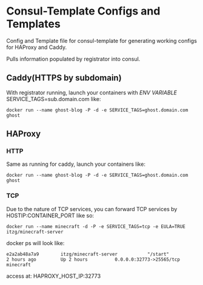 # Consul-Template Configs and Templates

Config and Template file for consul-template for generating working configs for HAProxy and Caddy.

Pulls information populated by registrator into consul.



## Caddy(HTTPS by subdomain)

With registrator running, launch your containers with *ENV VARIABLE* SERVICE_TAGS=sub.domain.com like:

```
docker run --name ghost-blog -P -d -e SERVICE_TAGS=ghost.domain.com ghost
```

## HAProxy 

### HTTP

Same as running for caddy, launch your containers like:

```
docker run --name ghost-blog -P -d -e SERVICE_TAGS=ghost.domain.com ghost
```

### TCP

Due to the nature of TCP services, you can forward TCP services by HOSTIP:CONTAINER_PORT like so:

```
docker run --name minecraft -d -P -e SERVICE_TAGS=tcp -e EULA=TRUE itzg/minecraft-server
```

docker ps will look like:
```
e2a2ab48a7a9        itzg/minecraft-server           "/start"                 2 hours ago         Up 2 hours          0.0.0.0:32773->25565/tcp   minecraft
```

access at: HAPROXY_HOST_IP:32773
